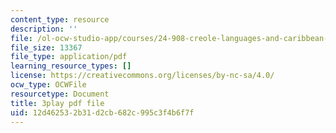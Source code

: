 ```yaml
---
content_type: resource
description: ''
file: /ol-ocw-studio-app/courses/24-908-creole-languages-and-caribbean-identities-spring-2017/12d462532b31d2cb682c995c3f4b6f7f_Mbz648H3IEw.pdf
file_size: 13367
file_type: application/pdf
learning_resource_types: []
license: https://creativecommons.org/licenses/by-nc-sa/4.0/
ocw_type: OCWFile
resourcetype: Document
title: 3play pdf file
uid: 12d46253-2b31-d2cb-682c-995c3f4b6f7f
---
```

